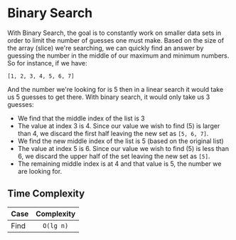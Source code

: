 # Binary Search

With Binary Search, the goal is to constantly work on smaller data sets in
order to limit the number of guesses one must make. Based on the size of
the array (slice) we're searching, we can quickly find an answer by
guessing the number in the middle of our maximum and minimum numbers. So
for instance, if we have:

```
[1, 2, 3, 4, 5, 6, 7]
```

And the number we're looking for is 5 then in a linear search it would
take us 5 guesses to get there. With binary search, it would only take us 3
guesses:

- We find that the middle index of the list is 3
- The value at index 3 is 4. Since our value we wish to find (5) is larger
  than 4, we discard the first half leaving the new set as `[5, 6, 7]`.
- We find the new middle index of the list is 5 (based on the original list)
- The value at index 5 is 6. Since our value we wish to find (5) is less than
  6, we discard the upper half of the set leaving the new set as `[5]`.
- The remaining middle index is at 4 and that value is 5, the number we are
  looking for.

## Time Complexity

| Case      | Complexity  |
| --------- |:-----------:|
| Find      | `O(lg n)`   |

